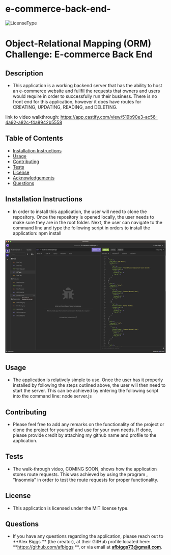 # e-commerce-back-end-

![LicenseType](https://img.shields.io/badge/License%3A%20-MIT-green)
  # Object-Relational Mapping (ORM) Challenge: E-commerce Back End
  
  ## Description

  * This application is a working backend server that has the ability to host an e-commerce website and fullfil the requests that owners and users would require in order to successfully run their business. There is no front end for this application, however it does have routes for CREATING, UPDATING, READING, and DELETING.

  link to video walkthrough: https://app.castify.com/view/519b90e3-ac56-4a92-a82c-f4a8942b5558
  
  ## Table of Contents
  
  * [Installation Instructions](#Installation-Instructions)
  * [Usage](#Usage)
  * [Contributing](#Contributing)
  * [Tests](#Tests)
  * [License](#License)
  * [Acknowledgements](#Acknowledgements)
  * [Questions](#Questions)
  
  ## Installation Instructions
  
  * In order to install this application, the user will need to clone the repository. Once the repository is opened locally, the user needs to make sure they are in the root folder. Next, the user can navigate to the command line and type the following script in orders to install the application: npm install

  ![](oop-insomnia-tests.png)
  
  ## Usage
  
  * The application is relatively simple to use. Once the user has it properly installed by following the steps outlined above, the user will then need to start the server. This can be achieved by entering the following script into the command line: node server.js
  
  ## Contributing
  
  * Please feel free to add any remarks on the functionality of the project or clone the project for yourself and use for your own needs. If done, please provide credit by attaching my github name and profile to the application.
  
 
  ## Tests
  
  * The walk-through video, COMING SOON, shows how the application stores route requests. This was achieved by using the program , "Insomnia" in order to test the route requests for proper functionality.
  
  ## License
  
  * This application is licensed under the MIT license type.

  ## Questions
  * If you have any questions regarding the application, please reach out to **Alex Biggs ** (the creator), at their GitHub profile located here: **https://github.com/afbiggs **, or via email at **afbiggs73@gmail.com**.